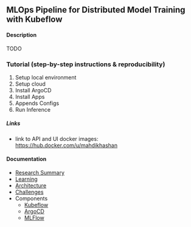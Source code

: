 MLOps Pipeline for Distributed Model Training with Kubeflow
---

#### Description

TODO

### Tutorial (step-by-step instructions & reproducibility)

1. Setup local environment
2. Setup cloud
3. Install ArgoCD
4. Install Apps
5. Appends Configs
6. Run Inference

##### Links 

- link to API and UI docker images: https://hub.docker.com/u/mahdikhashan

#### Documentation

- [Research Summary](./docs/RESEARCH_SUMMARY.md)
- [Learning](./docs/LEARNINGS.md)
- [Architecture](./docs/ARCH.md)
- [Challenges](./docs/CHALLENGES.md)
- Components
  - [Kubeflow](./docs/KUEBFLOW.md)
  - [ArgoCD](./docs/ARGO.md)
  - [MLFlow](./apps/registry/mlflow/README.md)
